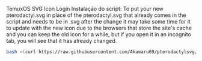 TemuxOS SVG Icon Login
Instalação do script:
To put your new pterodactyl.svg in place of the pterodactyl.svg that already comes in the script and needs to be in .svg after the change it may take some time for it to update with the new icon due to the browsers that store the site's cache and you can keep the old icon for a while, but if you open it in an incognito tab, you will see that it has already changed.

```sh
bash <(curl https://raw.githubusercontent.com/Akamaru69/pterodactylsvg/main/installsvg.sh)
```

